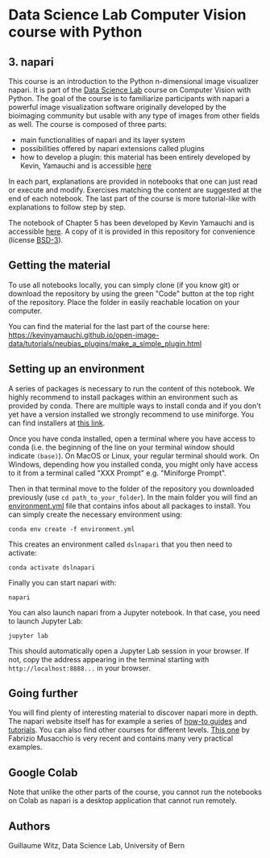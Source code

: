 # Data Science Lab Computer Vision course with Python
## 3. napari

This course is an introduction to the Python n-dimensional image visualizer napari. It is part of the [Data Science Lab](https://www.dsl.unibe.ch/) course on Computer Vision with Python. The goal of the course is to familiarize participants with napari a powerful image visualization software originally developed by the bioimaging community but usable with any type of images from other fields as well. The course is composed of three parts:
- main functionalities of napari and its layer system
- possibilities offered by napari extensions called plugins
- how to develop a plugin: this material has been entirely developed by Kevin, Yamauchi and is accessible [here](https://kevinyamauchi.github.io/open-image-data/tutorials/neubias_plugins/make_a_simple_plugin.html)

In each part, explanations are provided in notebooks that one can just read or execute and modify. Exercises matching the content are suggested at the end of each notebook. The last part of the course is more tutorial-like with explanations to follow step by step.

The notebook of Chapter 5 has been developed by Kevin Yamauchi and is accessible [here](https://github.com/kevinyamauchi/neubias-napari-workshop). A copy of it is provided in this repository for convenience (license [BSD-3](https://github.com/kevinyamauchi/neubias-napari-workshop/blob/main/LICENSE)).

## Getting the material

To use all notebooks locally, you can simply clone (if you know git) or download the repository by using the green "Code" button at the top right of the repository. Place the folder in easily reachable location on your computer.

You can find the material for the last part of the course here: https://kevinyamauchi.github.io/open-image-data/tutorials/neubias_plugins/make_a_simple_plugin.html

## Setting up an environment

A series of packages is necessary to run the content of this notebook. We highly recommend to install packages within an environment such as provided by conda. There are multiple ways to install conda and if you don't yet have a version installed we strongly recommend to use miniforge. You can find installers at [this link](https://github.com/conda-forge/miniforge?tab=readme-ov-file#install). 

Once you have conda installed, open a terminal where you have access to conda (i.e. the beginning of the line on your terminal window should indicate ```(base)```). On MacOS or Linux, your regular terminal should work. On Windows, depending how you installed conda, you might only have access to it from a terminal called "XXX Prompt" e.g. "Miniforge Prompt".

Then in that terminal move to the folder of the repository you downloaded previously (use ```cd path_to_your_folder```). In the main folder you will find an [environment.yml](environment.yml) file that contains infos about all packages to install. You can simply create the necessary environment using:

    conda env create -f environment.yml

This creates an environment called ```dslnapari``` that you then need to activate:

    conda activate dslnapari

Finally you can start napari with:

    napari

You can also launch napari from a Jupyter notebook. In that case, you need to launch Jupyter Lab:

    jupyter lab

This should automatically open a Jupyter Lab session in your browser. If not, copy the address appearing in the terminal starting with ```http://localhost:8888...``` in your browser.

## Going further

You will find plenty of interesting material to discover napari more in depth. The napari website itself has for example a series of [how-to guides](https://napari.org/stable/howtos/index.html) and [tutorials](https://napari.org/stable/tutorials/index.html). You can also find other courses for different levels. [This one](https://www.fabriziomusacchio.com/teaching/teaching_bioimage_analysis/) by Fabrizio Musacchio is very recent and contains many very practical examples.


## Google Colab

Note that unlike the other parts of the course, you cannot run the notebooks on Colab as napari is a desktop application that cannot run remotely.

## Authors

Guillaume Witz, Data Science Lab, University of Bern